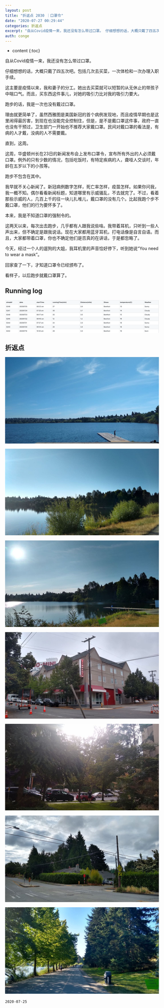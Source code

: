 ```yaml
---
layout: post
title: "折返点 2030 ｜口罩令"
date: "2020-07-27 00:29:44"
categories: 折返点
excerpt: "自从Covid疫情一来，我还没有怎么带过口罩。 仔细想想的话，大概只戴了四五次吧。包括几次去买菜，一次体检和一次办理入职手续。 这主要是疫情以来..."
auth: conge
---
```

* content
{:toc}

自从Covid疫情一来，我还没有怎么带过口罩。

仔细想想的话，大概只戴了四五次吧。包括几次去买菜，一次体检和一次办理入职手续。

这主要是疫情以来，我和妻子的分工。她出去买菜就可以短暂的从无休止的带孩子中喘口气。而且，买东西这件事儿，对她的吸引力比对我的吸引力要大。

跑步的话，我是一次也没有戴过口罩。

理由就更简单了，虽然西雅图是美国新冠的首个病例发现地，而且疫情早期也是这里闹得最厉害，到现在也没能完全控制住，但是，是不是戴口罩这件事，政府一直也没有干预过，卫生部门一开始也不推荐大家戴口罩。民间对戴口罩的看法是，有病的人才戴，没病的人不需要戴。

直到，这周。

这周，华盛顿州长在23日的新闻发布会上发布口罩令，宣布所有外出的人必须戴口罩。例外的只有少数的情况，包括吃饭时，有特定疾病的人，聋哑人交谈时，年龄在五岁以下的小孩等。

跑步不包含在其中。

我早就不关心新闻了。新冠病例数字怎样，死亡率怎样，疫苗怎样。如果你问我，我一概不知。偶尔看看新闻标题，知道哪里有示威骚乱，不去就完了。不过，看着那些示威的人，几百上千的往一块儿扎堆儿，戴口罩的没有几个。比起我跑个步不戴口罩，他们的行为要怀多了。

本来，我是不知道口罩的强制令的。

这两天以来，每次出去跑步，几乎都有人跟我说些啥。我带着耳机，只听到一些人声出来，但不确定是跟我说话。现在大家都用蓝牙耳机，打电话像是自言自语。而且，大家都带着口罩，你也不确定他们是否真的在讲话，于是都忽略了。

今天，经过一个人的遛狗的大姐，我耳机里的声音恰好停下，听到她说“You need to wear a mask”。

回家查了一下，才知道口罩令已经颁布了。

看样子，以后跑步就戴口罩算了。

## Running log
![Running log, week 30, 2020](/assets/images/折返点/118382-483719554a10367c.png)

## 折返点
![20200719.jpg](/assets/images/折返点/118382-ce3766e648fcca48.jpg)

![20200720.jpg](/assets/images/折返点/118382-f471b2814214662a.jpg)

![20200721.jpg](/assets/images/折返点/118382-6d3830cc96c4b180.jpg)

![20200722.jpg](/assets/images/折返点/118382-87d955259eb7dc4e.jpg)

![20200723.jpg](/assets/images/折返点/118382-947f192948678f53.jpg)

![20200724.jpg](/assets/images/折返点/118382-38fabcfdfde52c8d.jpg)

![20200725.jpg](/assets/images/折返点/118382-eb301309b05284ba.jpg)


```
2020-07-25
```
